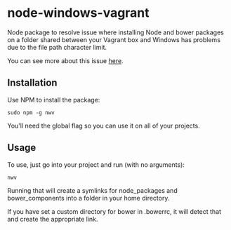 # node-windows-vagrant

Node package to resolve issue where installing Node and bower packages on a folder shared between your Vagrant box and Windows has problems due to the file path character limit.

You can see more about this issue [here](https://github.com/joyent/node/issues/6960). 

## Installation ##
Use NPM to install the package:

    sudo npm -g nwv
You'll need the global flag so you can use it on all of your projects.

## Usage ##
To use, just go into your project and run (with no arguments):

    nwv
Running that will create a symlinks for node_packages and bower_components into a folder in your home directory.

If you have set a custom directory for bower in .bowerrc, it will detect that and create the appropriate link.
